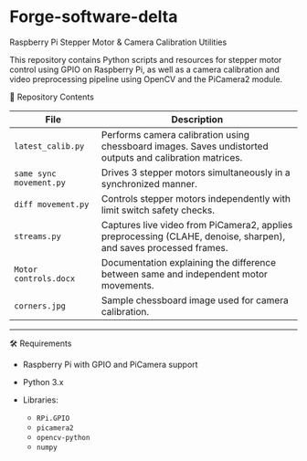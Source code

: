 # Forge-software-delta

 Raspberry Pi Stepper Motor & Camera Calibration Utilities

This repository contains Python scripts and resources for stepper motor control using GPIO on Raspberry Pi, as well as a camera calibration and video preprocessing pipeline using OpenCV and the PiCamera2 module.


 📁 Repository Contents

| File                    | Description                                                                                                      |
| ----------------------- | ---------------------------------------------------------------------------------------------------------------- |
| `latest_calib.py`       | Performs camera calibration using chessboard images. Saves undistorted outputs and calibration matrices.         |
| `same sync movement.py` | Drives 3 stepper motors simultaneously in a synchronized manner.                                                 |
| `diff movement.py`      | Controls stepper motors independently with limit switch safety checks.                                           |
| `streams.py`            | Captures live video from PiCamera2, applies preprocessing (CLAHE, denoise, sharpen), and saves processed frames. |
| `Motor controls.docx`   | Documentation explaining the difference between same and independent motor movements.                            |
| `corners.jpg`           | Sample chessboard image used for camera calibration.                                                             |

---

🛠️ Requirements

* Raspberry Pi with GPIO and PiCamera support
* Python 3.x
* Libraries:

  * `RPi.GPIO`
  * `picamera2`
  * `opencv-python`
  * `numpy`









